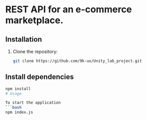 # REST API for an e-commerce marketplace.

## Installation

1. Clone the repository:
   ```bash
   git clone https://github.com/9k-ux/Unity_lab_project.git

## Install dependencies
   ```bash
   npm install
# Usage

To start the application
 ```bash
npm index.js 
